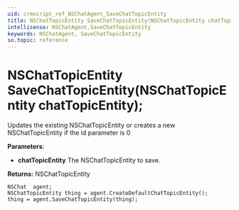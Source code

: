 ```yaml
---
uid: crmscript_ref_NSChatAgent_SaveChatTopicEntity
title: NSChatTopicEntity SaveChatTopicEntity(NSChatTopicEntity chatTopicEntity);
intellisense: NSChatAgent.SaveChatTopicEntity
keywords: NSChatAgent, SaveChatTopicEntity
so.topic: reference
---
```


# NSChatTopicEntity SaveChatTopicEntity(NSChatTopicEntity chatTopicEntity);

Updates the existing NSChatTopicEntity or creates a new NSChatTopicEntity if the id parameter is 0

**Parameters**:
 - **chatTopicEntity** The NSChatTopicEntity to save.

**Returns:** NSChatTopicEntity

```crmscript
NSChat  agent;
NSChatTopicEntity thing = agent.CreateDefaultChatTopicEntity();
thing = agent.SaveChatTopicEntity(thing);
```

